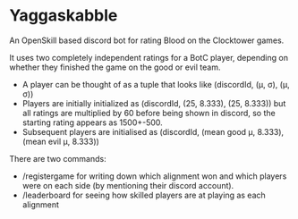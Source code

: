# Yaggaskabble
An OpenSkill based discord bot for rating Blood on the Clocktower games.

It uses two completely independent ratings for a BotC player, depending on whether they finished the game on the good or evil team.
- A player can be thought of as a tuple that looks like (discordId, (μ, σ), (μ, σ))
- Players are initially initialized as (discordId, (25, 8.333), (25, 8.333)) but all ratings are multiplied by 60 before being shown in discord, so the starting rating appears as 1500+-500.
- Subsequent players are initialised as (discordId, (mean good μ, 8.333), (mean evil μ, 8.333))

There are two commands:
- /registergame <good> <evil> <alignment> for writing down which alignment won and which players were on each side (by mentioning their discord account).
- /leaderboard <alignment> for seeing how skilled players are at playing as each alignment

